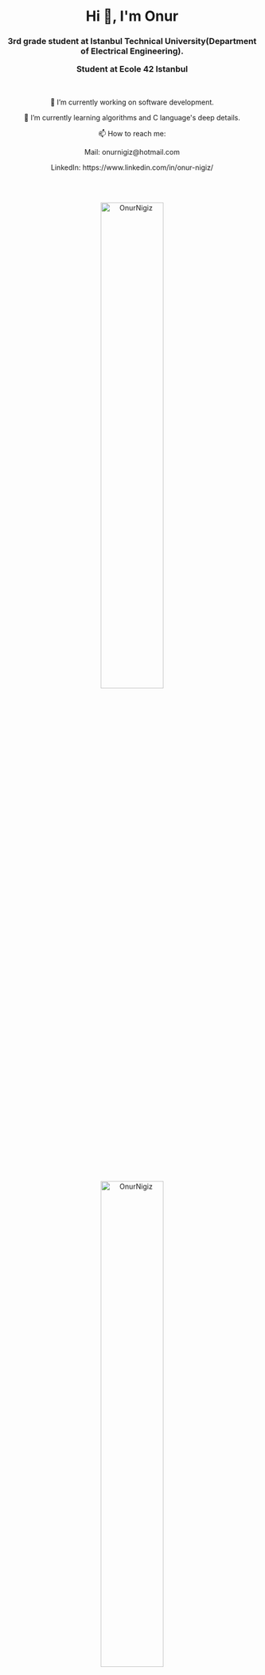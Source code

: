 
<h1 align="center">Hi 👋, I'm Onur</h1>
<h3 align="center">3rd grade student at Istanbul Technical University(Department of Electrical Engineering). 
 
 Student at Ecole 42 Istanbul </h3>

 &nbsp; <p align="center"> 🔭 I’m currently working on software development.</p> <p align="center">🌱 I’m currently learning algorithms and C language's deep details.</p>  <p align="center"> 📫 How to reach me:
</p><p align="center">Mail: onurnigiz@hotmail.com</p><p align="center">LinkedIn: https://www.linkedin.com/in/onur-nigiz/</p>

\
&nbsp;

 <p align="center">
 <img width="50%" src="https://github-readme-stats.vercel.app/api?username=OnurNigiz&hide=contribs,prs&show_icons=true&theme=dark&hide_border=true&locale=en" alt="OnurNigiz" />
 </p>
 <p align="center">
<img width="50%" src="https://github-readme-stats.vercel.app/api/top-langs?username=OnurNigiz&show_icons=true&theme=dark&hide_border=true&locale=en&layout=compact" alt="OnurNigiz" />
 </p>


\
&nbsp;
  

 




  

  

  
  
  
  

  
